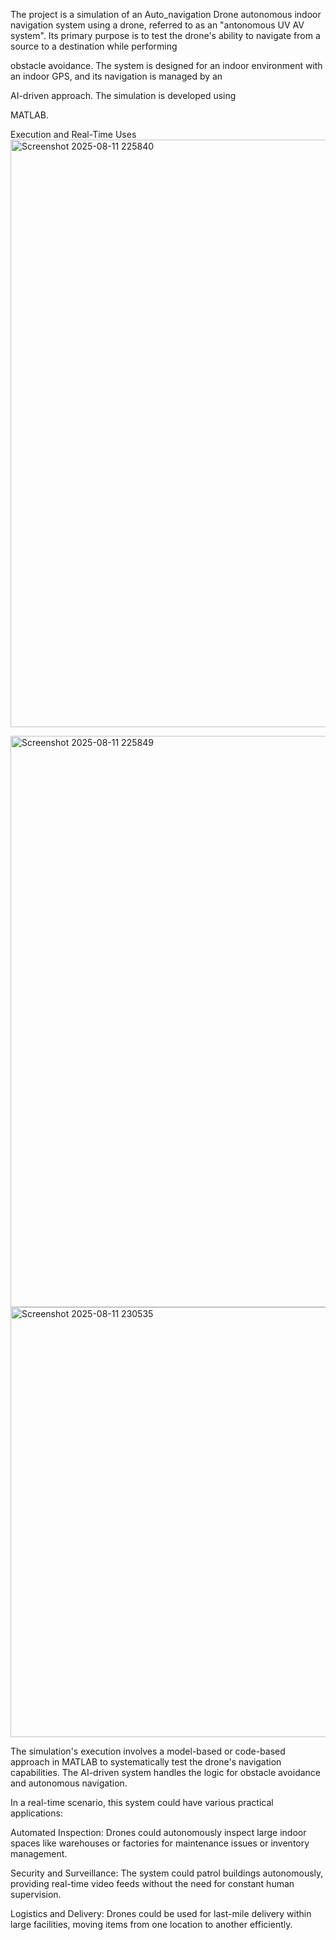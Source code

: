 The project is a simulation of an 
Auto_navigation Drone 
autonomous indoor navigation system using a drone, referred to as an "antonomous UV AV system". Its primary purpose is to test the drone's ability to navigate from a source to a destination while performing 

obstacle avoidance. The system is designed for an indoor environment with an indoor GPS, and its navigation is managed by an 

AI-driven approach. The simulation is developed using 

MATLAB.

Execution and Real-Time Uses
<img width="1919" height="940" alt="Screenshot 2025-08-11 225840" src="https://github.com/user-attachments/assets/490ad793-3b79-4d63-aacd-be1f4d38365c" />

<img width="1911" height="914" alt="Screenshot 2025-08-11 225849" src="https://github.com/user-attachments/assets/4be00165-44d3-4c1f-ab03-d7edd105304d" />


<img width="1915" height="688" alt="Screenshot 2025-08-11 230535" src="https://github.com/user-attachments/assets/434b7e80-62cf-43f4-8926-227ab4a19f6b" />



The simulation's execution involves a model-based or code-based approach in MATLAB to systematically test the drone's navigation capabilities. The AI-driven system handles the logic for obstacle avoidance and autonomous navigation.

In a real-time scenario, this system could have various practical applications:

Automated Inspection: Drones could autonomously inspect large indoor spaces like warehouses or factories for maintenance issues or inventory management.

Security and Surveillance: The system could patrol buildings autonomously, providing real-time video feeds without the need for constant human supervision.

Logistics and Delivery: Drones could be used for last-mile delivery within large facilities, moving items from one location to another efficiently.
